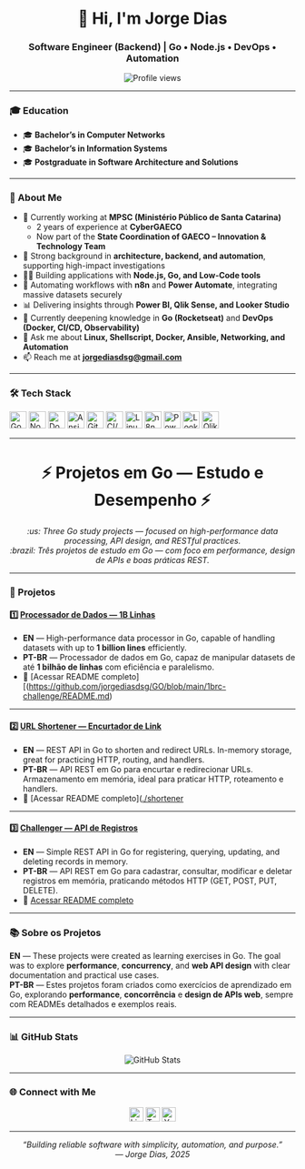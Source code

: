 <h1 align="center">👋 Hi, I'm Jorge Dias</h1>
<h3 align="center">Software Engineer (Backend) | Go • Node.js • DevOps • Automation</h3>

<p align="center">
  <img src="https://komarev.com/ghpvc/?username=jorgediasdsg&label=Profile%20views&color=0e75b6&style=flat" alt="Profile views" />
</p>

---

### 🎓 Education  
- 🎓 **Bachelor’s in Computer Networks**  
- 🎓 **Bachelor’s in Information Systems**  
- 🎓 **Postgraduate in Software Architecture and Solutions**  

---

### 🚀 About Me  
- 🔭 Currently working at **MPSC (Ministério Público de Santa Catarina)**  
  - 2 years of experience at **CyberGAECO**  
  - Now part of the **State Coordination of GAECO – Innovation & Technology Team**  
- 🧠 Strong background in **architecture, backend, and automation**, supporting high-impact investigations  
- 👨‍💻 Building applications with **Node.js, Go, and Low-Code tools**  
- 🔄 Automating workflows with **n8n** and **Power Automate**, integrating massive datasets securely  
- 📊 Delivering insights through **Power BI, Qlik Sense, and Looker Studio**  
- 🌱 Currently deepening knowledge in **Go (Rocketseat)** and **DevOps (Docker, CI/CD, Observability)**  
- 💬 Ask me about **Linux, Shellscript, Docker, Ansible, Networking, and Automation**  
- 📫 Reach me at **jorgediasdsg@gmail.com**

---

### 🛠️ Tech Stack  
<p align="left">
  <img src="https://www.vectorlogo.zone/logos/golang/golang-icon.svg" alt="Go" width="30" height="30"/>
  <img src="https://www.vectorlogo.zone/logos/nodejs/nodejs-icon.svg" alt="Node.js" width="30" height="30"/> 
  <img src="https://cdn.icon-icons.com/icons2/2415/PNG/512/docker_original_wordmark_logo_icon_146557.png" alt="Docker" width="30" height="30"/> 
  <img src="https://cdn.icon-icons.com/icons2/2107/PNG/512/file_type_ansible_icon_130672.png" alt="Ansible" width="30" height="30"/>
  <img src="https://cdn.icon-icons.com/icons2/2107/PNG/512/file_type_gitlab_icon_130578.png" alt="GitLab" width="30" height="30"/>
  <img src="https://cdn.icon-icons.com/icons2/2107/PNG/512/file_type_ci_icon_130587.png" alt="CI/CD" width="30" height="30"/>
  <img src="https://upload.wikimedia.org/wikipedia/commons/3/35/Tux.svg" alt="Linux" width="30" height="30"/> 
  <img src="https://cdn.icon-icons.com/icons2/2699/PNG/512/n8n_logo_icon_171159.png" alt="n8n" width="30" height="30"/> 
  <img src="https://img.icons8.com/color/512/power-bi.png" alt="Power BI" width="30" height="30"/> 
  <img src="https://cdn.worldvectorlogo.com/logos/google-data-studio.svg" alt="Looker Studio" width="30" height="30"/> 
  <img src="https://cdn.worldvectorlogo.com/logos/qlik-1.svg" alt="Qlik Sense" width="30" height="30"/> 
</p>

---

<h1 align="center">⚡ Projetos em Go — Estudo e Desempenho ⚡</h1>

<p align="center">
  <em>:us: Three Go study projects — focused on high-performance data processing, API design, and RESTful practices.</em><br>
  <em>:brazil: Três projetos de estudo em Go — com foco em performance, design de APIs e boas práticas REST.</em>
</p>

---

### 📁 Projetos

#### 1️⃣ [Processador de Dados — 1B Linhas](https://github.com/jorgediasdsg/GO)
- **EN** — High-performance data processor in Go, capable of handling datasets with up to **1 billion lines** efficiently.  
- **PT-BR** — Processador de dados em Go, capaz de manipular datasets de até **1 bilhão de linhas** com eficiência e paralelismo.  
- 🔗 [Acessar README completo][(https://github.com/jorgediasdsg/GO/blob/main/1brc-challenge/README.md)

---

#### 2️⃣ [URL Shortener — Encurtador de Link](https://github.com/jorgediasdsg/GO/blob/main/shortener)
- **EN** — REST API in Go to shorten and redirect URLs. In-memory storage, great for practicing HTTP, routing, and handlers.  
- **PT-BR** — API REST em Go para encurtar e redirecionar URLs. Armazenamento em memória, ideal para praticar HTTP, roteamento e handlers.  
- 🔗 [Acessar README completo]([./shortener](https://github.com/jorgediasdsg/GO/blob/main/shortener/README.md)

---

#### 3️⃣ [Challenger — API de Registros](https://github.com/jorgediasdsg/GO/blob/main/challenger)
- **EN** — Simple REST API in Go for registering, querying, updating, and deleting records in memory.  
- **PT-BR** — API REST em Go para cadastrar, consultar, modificar e deletar registros em memória, praticando métodos HTTP (GET, POST, PUT, DELETE).  
- 🔗 [Acessar README completo](https://github.com/jorgediasdsg/GO/blob/main/challenger/README.md)

---

### 📚 Sobre os Projetos
**EN** — These projects were created as learning exercises in Go. The goal was to explore **performance**, **concurrency**, and **web API design** with clear documentation and practical use cases.  
**PT-BR** — Estes projetos foram criados como exercícios de aprendizado em Go, explorando **performance**, **concorrência** e **design de APIs web**, sempre com READMEs detalhados e exemplos reais.

---

### 📊 GitHub Stats  
<p align="center">
  <img src="https://github-readme-stats.vercel.app/api?username=jorgediasdsg&show_icons=true&theme=radical" alt="GitHub Stats" />
</p>

---

### 🌐 Connect with Me  
<p align="center">
  <a href="https://linkedin.com/in/jorgediasdsg" target="_blank"><img src="https://cdn.jsdelivr.net/npm/simple-icons@3.0.1/icons/linkedin.svg" alt="LinkedIn" height="25" width="25" /></a>
  <a href="https://twitter.com/jorgediasdsg" target="_blank"><img src="https://cdn.jsdelivr.net/npm/simple-icons@3.0.1/icons/twitter.svg" alt="Twitter" height="25" width="25" /></a>
  <a href="https://www.youtube.com/c/jorgediasdsg" target="_blank"><img src="https://cdn.jsdelivr.net/npm/simple-icons@3.0.1/icons/youtube.svg" alt="YouTube" height="25" width="25" /></a>
</p>

---

<p align="center">
  <em>“Building reliable software with simplicity, automation, and purpose.”</em><br>
  <em>— Jorge Dias, 2025</em>
</p>
